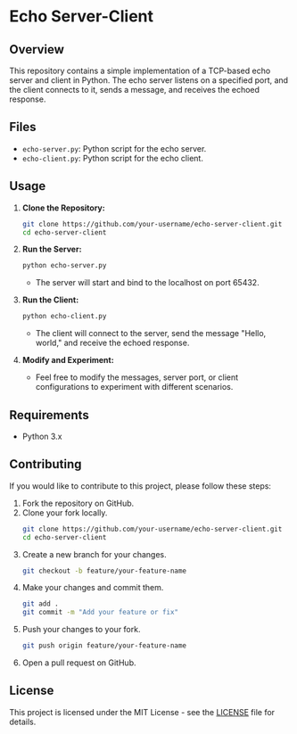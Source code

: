 # Echo Server-Client

## Overview

This repository contains a simple implementation of a TCP-based echo server and client in Python. The echo server listens on a specified port, and the client connects to it, sends a message, and receives the echoed response.

## Files

- `echo-server.py`: Python script for the echo server.
- `echo-client.py`: Python script for the echo client.

## Usage

1. **Clone the Repository:**
   ```bash
   git clone https://github.com/your-username/echo-server-client.git
   cd echo-server-client
   ```

2. **Run the Server:**
   ```bash
   python echo-server.py
   ```
   - The server will start and bind to the localhost on port 65432.

3. **Run the Client:**
   ```bash
   python echo-client.py
   ```
   - The client will connect to the server, send the message "Hello, world," and receive the echoed response.

4. **Modify and Experiment:**
   - Feel free to modify the messages, server port, or client configurations to experiment with different scenarios.

## Requirements

- Python 3.x

## Contributing

If you would like to contribute to this project, please follow these steps:

1. Fork the repository on GitHub.
2. Clone your fork locally.
   ```bash
   git clone https://github.com/your-username/echo-server-client.git
   cd echo-server-client
   ```
3. Create a new branch for your changes.
   ```bash
   git checkout -b feature/your-feature-name
   ```
4. Make your changes and commit them.
   ```bash
   git add .
   git commit -m "Add your feature or fix"
   ```
5. Push your changes to your fork.
   ```bash
   git push origin feature/your-feature-name
   ```
6. Open a pull request on GitHub.

## License

This project is licensed under the MIT License - see the [LICENSE](LICENSE) file for details.
